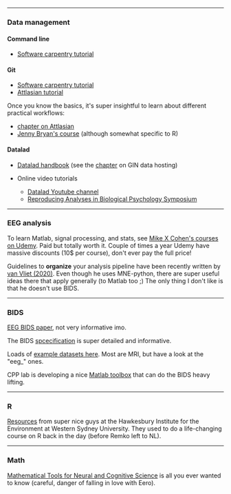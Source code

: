 
------

### Data management

#### Command line

* [Software carpentry tutorial](http://swcarpentry.github.io/shell-novice/)

#### Git

* [Software carpentry tutorial](http://swcarpentry.github.io/git-novice/)
* [Attlasian tutorial](https://www.atlassian.com/git/tutorials/setting-up-a-repository) 

Once you know the basics, it's super insightful to learn about different practical workflows: 

* [chapter on Attlasian](https://www.atlassian.com/git/tutorials/comparing-workflows) 
* [Jenny Bryan's course](https://happygitwithr.com/) (although somewhat specific to R)

#### Datalad 

* [Datalad handbook](http://handbook.datalad.org/en/latest/index.html) (see the [chapter](http://handbook.datalad.org/en/latest/basics/101-139-gin.html) on GIN data hosting)

* Online video tutorials 
	* [Datalad Youtube channel](https://www.youtube.com/channel/UCB8-Zf7D0DSzAsREoIt0Bvw)
	* [Reproducing Analyses in Biological Psychology Symposium](https://www.youtube.com/watch?v=nTVcMDVlyOI&t=1546s)


-------

### EEG analysis 

To learn Matlab, signal processing, and stats, see [Mike X Cohen's courses on Udemy](https://www.udemy.com/user/mike-x-cohen/). Paid but totally worth it. Couple of times a year Udemy have massive discounts (10$ per course), don't ever pay the full price!


Guidelines to **organize** your analysis pipeline have been recently written by [van Vliet (2020)](https://doi.org/10.1371/journal.pcbi.1007358). Even though he uses MNE-python, there are super useful ideas there that apply generally (to Matlab too ;) The only thing I don't like is that he doesn't use BIDS. 

-------

### BIDS

[EEG BIDS paper](https://www.nature.com/articles/s41597-019-0104-8), not very informative imo. 

The BIDS [spcecification](https://bids-specification.readthedocs.io/en/stable/04-modality-specific-files/03-electroencephalography.html) is super detailed and informative. 

Loads of [example datasets here](https://github.com/bids-standard/bids-examples). Most are MRI, but have a look at the "eeg_" ones. 

CPP lab is developing a nice [Matlab toolbox](https://github.com/cpp-lln-lab/CPP_BIDS) that can do the BIDS heavy lifting. 


-------
### R 

[Resources](http://www.hiercourse.com) from super nice guys at the Hawkesbury Institute for the Environment at Western Sydney University. They used to do a life-changing course on R back in the day (before Remko left to NL). 

-------

### Math

[Mathematical Tools for Neural and Cognitive Science](http://www.cns.nyu.edu/~eero/math-tools19/) is all you ever wanted to know (careful, danger of falling in love with Eero). 
